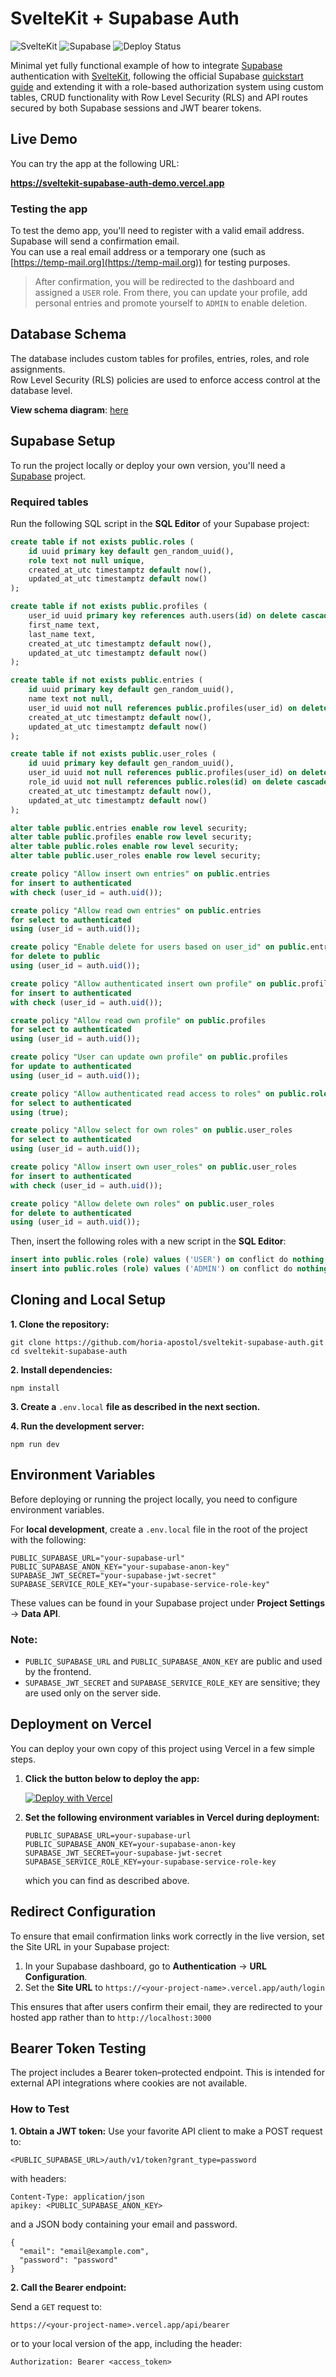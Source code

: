 # SvelteKit + Supabase Auth

<p align="left">
  <img src="https://img.shields.io/badge/SvelteKit-FF3E00?style=for-the-badge&logo=svelte&logoColor=white" alt="SvelteKit" />
  <img src="https://img.shields.io/badge/Supabase-3ECF8E?style=for-the-badge&logo=supabase&logoColor=white" alt="Supabase" />
  <img alt="Deploy Status" src="https://img.shields.io/badge/Deployed-Vercel-000000?style=for-the-badge&logo=vercel&logoColor=white">
</p>

Minimal yet fully functional example of how to integrate [Supabase](https://supabase.com) authentication with [SvelteKit](https://svelte.dev/docs/kit/introduction), following the official Supabase [quickstart guide](https://supabase.com/docs/guides/getting-started/quickstarts/sveltekit) and extending it with a role-based authorization system using custom tables, CRUD functionality with Row Level Security (RLS) and API routes secured by both Supabase sessions and JWT bearer tokens.

## Live Demo

You can try the app at the following URL:

**https://sveltekit-supabase-auth-demo.vercel.app**

### Testing the app

To test the demo app, you'll need to register with a valid email address. Supabase will send a confirmation email.  
You can use a real email address or a temporary one (such as [https://temp-mail.org](https://temp-mail.org)) for testing purposes.

> After confirmation, you will be redirected to the dashboard and assigned a `USER` role. From there, you can update your profile, add personal entries and promote yourself to `ADMIN` to enable deletion.


## Database Schema

The database includes custom tables for profiles, entries, roles, and role assignments.  
Row Level Security (RLS) policies are used to enforce access control at the database level.

**View schema diagram**: [here](./docs/supabase-schema.png)

## Supabase Setup

To run the project locally or deploy your own version, you'll need a [Supabase](https://supabase.com) project.

### Required tables

Run the following SQL script in the **SQL Editor** of your Supabase project:

```sql
create table if not exists public.roles (
    id uuid primary key default gen_random_uuid(),
    role text not null unique,
    created_at_utc timestamptz default now(),
    updated_at_utc timestamptz default now()
);

create table if not exists public.profiles (
    user_id uuid primary key references auth.users(id) on delete cascade,
    first_name text,
    last_name text,
    created_at_utc timestamptz default now(),
    updated_at_utc timestamptz default now()
);

create table if not exists public.entries (
    id uuid primary key default gen_random_uuid(),
    name text not null,
    user_id uuid not null references public.profiles(user_id) on delete cascade,
    created_at_utc timestamptz default now(),
    updated_at_utc timestamptz default now()
);

create table if not exists public.user_roles (
    id uuid primary key default gen_random_uuid(),
    user_id uuid not null references public.profiles(user_id) on delete cascade,
    role_id uuid not null references public.roles(id) on delete cascade,
    created_at_utc timestamptz default now(),
    updated_at_utc timestamptz default now()
);

alter table public.entries enable row level security;
alter table public.profiles enable row level security;
alter table public.roles enable row level security;
alter table public.user_roles enable row level security;

create policy "Allow insert own entries" on public.entries
for insert to authenticated
with check (user_id = auth.uid());

create policy "Allow read own entries" on public.entries
for select to authenticated
using (user_id = auth.uid());

create policy "Enable delete for users based on user_id" on public.entries
for delete to public
using (user_id = auth.uid());

create policy "Allow authenticated insert own profile" on public.profiles
for insert to authenticated
with check (user_id = auth.uid());

create policy "Allow read own profile" on public.profiles
for select to authenticated
using (user_id = auth.uid());

create policy "User can update own profile" on public.profiles
for update to authenticated
using (user_id = auth.uid());

create policy "Allow authenticated read access to roles" on public.roles
for select to authenticated
using (true);

create policy "Allow select for own roles" on public.user_roles
for select to authenticated
using (user_id = auth.uid());

create policy "Allow insert own user_roles" on public.user_roles
for insert to authenticated
with check (user_id = auth.uid());

create policy "Allow delete own roles" on public.user_roles
for delete to authenticated
using (user_id = auth.uid());
```
Then, insert the following roles with a new script in the **SQL Editor**:

```sql
insert into public.roles (role) values ('USER') on conflict do nothing;
insert into public.roles (role) values ('ADMIN') on conflict do nothing;
```

## Cloning and Local Setup

**1. Clone the repository:**
```
git clone https://github.com/horia-apostol/sveltekit-supabase-auth.git
cd sveltekit-supabase-auth
```

**2. Install dependencies:**
```
npm install
```

**3. Create a** `.env.local` **file as described in the next section.**

**4. Run the development server:**
```
npm run dev
```

## Environment Variables

Before deploying or running the project locally, you need to configure environment variables.

For **local development**, create a `.env.local` file in the root of the project with the following:

```env
PUBLIC_SUPABASE_URL="your-supabase-url"
PUBLIC_SUPABASE_ANON_KEY="your-supabase-anon-key"
SUPABASE_JWT_SECRET="your-supabase-jwt-secret"
SUPABASE_SERVICE_ROLE_KEY="your-supabase-service-role-key"
```
These values can be found in your Supabase project under **Project Settings** → **Data API**.

### Note:

- `PUBLIC_SUPABASE_URL` and `PUBLIC_SUPABASE_ANON_KEY` are public and used by the frontend.
- `SUPABASE_JWT_SECRET` and `SUPABASE_SERVICE_ROLE_KEY` are sensitive; they are used only on the server side.

## Deployment on Vercel

You can deploy your own copy of this project using Vercel in a few simple steps.

1. **Click the button below to deploy the app:**

   [![Deploy with Vercel](https://vercel.com/button)](https://vercel.com/new/clone?repository-url=https://github.com/horia-apostol/sveltekit-supabase-auth&env=PUBLIC_SUPABASE_URL,PUBLIC_SUPABASE_ANON_KEY,SUPABASE_JWT_SECRET,SUPABASE_SERVICE_ROLE_KEY)

2. **Set the following environment variables in Vercel during deployment:**

   ```env
   PUBLIC_SUPABASE_URL=your-supabase-url
   PUBLIC_SUPABASE_ANON_KEY=your-supabase-anon-key
   SUPABASE_JWT_SECRET=your-supabase-jwt-secret
   SUPABASE_SERVICE_ROLE_KEY=your-supabase-service-role-key
    ```
     which you can find as described above.

## Redirect Configuration

To ensure that email confirmation links work correctly in the live version, set the Site URL in your Supabase project:

1. In your Supabase dashboard, go to **Authentication** → **URL Configuration**.
2. Set the **Site URL** to `https://<your-project-name>.vercel.app/auth/login`

This ensures that after users confirm their email, they are redirected to your hosted app rather than to `http://localhost:3000`

## Bearer Token Testing

The project includes a Bearer token–protected endpoint. This is intended for external API integrations where cookies are not available.

### How to Test

**1. Obtain a JWT token:**
Use your favorite API client to make a POST request to:
```
<PUBLIC_SUPABASE_URL>/auth/v1/token?grant_type=password
```
with headers:
```
Content-Type: application/json
apikey: <PUBLIC_SUPABASE_ANON_KEY>
```
and a JSON body containing your email and password.
```
{
  "email": "email@example.com",
  "password": "password"
}
```

**2. Call the Bearer endpoint:**

Send a `GET` request to:

```
https://<your-project-name>.vercel.app/api/bearer
```
or to your local version of the app, including the header:
```
Authorization: Bearer <access_token>
```
